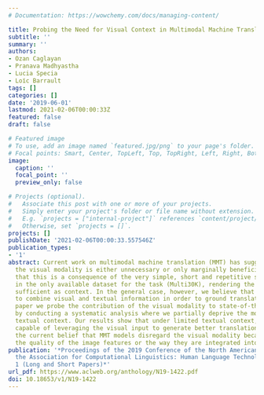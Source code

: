 ```yaml
---
# Documentation: https://wowchemy.com/docs/managing-content/

title: Probing the Need for Visual Context in Multimodal Machine Translation
subtitle: ''
summary: ''
authors:
- Ozan Caglayan
- Pranava Madhyastha
- Lucia Specia
- Loı̈c Barrault
tags: []
categories: []
date: '2019-06-01'
lastmod: 2021-02-06T00:00:33Z
featured: false
draft: false

# Featured image
# To use, add an image named `featured.jpg/png` to your page's folder.
# Focal points: Smart, Center, TopLeft, Top, TopRight, Left, Right, BottomLeft, Bottom, BottomRight.
image:
  caption: ''
  focal_point: ''
  preview_only: false

# Projects (optional).
#   Associate this post with one or more of your projects.
#   Simply enter your project's folder or file name without extension.
#   E.g. `projects = ["internal-project"]` references `content/project/deep-learning/index.md`.
#   Otherwise, set `projects = []`.
projects: []
publishDate: '2021-02-06T00:00:33.557546Z'
publication_types:
- '1'
abstract: Current work on multimodal machine translation (MMT) has suggested that
  the visual modality is either unnecessary or only marginally beneficial. We posit
  that this is a consequence of the very simple, short and repetitive sentences used
  in the only available dataset for the task (Multi30K), rendering the source text
  sufficient as context. In the general case, however, we believe that it is possible
  to combine visual and textual information in order to ground translations. In this
  paper we probe the contribution of the visual modality to state-of-the-art MMT models
  by conducting a systematic analysis where we partially deprive the models from source-side
  textual context. Our results show that under limited textual context, models are
  capable of leveraging the visual input to generate better translations. This contradicts
  the current belief that MMT models disregard the visual modality because of either
  the quality of the image features or the way they are integrated into the model.
publication: '*Proceedings of the 2019 Conference of the North American Chapter of
  the Association for Computational Linguistics: Human Language Technologies, Volume
  1 (Long and Short Papers)*'
url_pdf: https://www.aclweb.org/anthology/N19-1422.pdf
doi: 10.18653/v1/N19-1422
---
```

